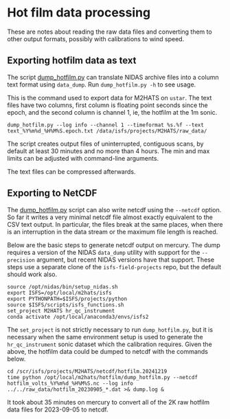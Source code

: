 # Hot film data processing

These are notes about reading the raw data files and converting them to other
output formats, possibly with calibrations to wind speed.

## Exporting hotfilm data as text

The script [dump_hotfilm.py](dump_hotfilm.py) can translate NIDAS archive
files into a column text format using `data_dump`.  Run `dump_hotfilm.py -h`
to see usage.

This is the command used to export data for M2HATS on `ustar`.  The text files
have two columns, first column is floating point seconds since the epoch, and
the second column is channel 1, ie, the hotfilm at the 1m sonic.

```plain
dump_hotfilm.py --log info --channel 1 --timeformat %s.%f --text text_%Y%m%d_%H%M%S.epoch.txt /data/isfs/projects/M2HATS/raw_data/
```

The script creates output files of uninterrupted, contiguous scans, by default
at least 30 minutes and no more than 4 hours.  The min and max limits can be
adjusted with command-line arguments.

The text files can be compressed afterwards.

## Exporting to NetCDF

The [dump_hotfilm.py](dump_hotfilm.py) script can also write netcdf using the
`--netcdf` option.  So far it writes a very minimal netcdf file almost exactly
equivalent to the CSV text output.  In particular, the files break at the same
places, when there is an interruption in the data stream or the maximum file
length is reached.

Below are the basic steps to generate netcdf output on mercury.  The dump
requires a version of the NIDAS `data_dump` utility with support for the
`--precision` argument, but recent NIDAS versions have that support.  These
steps use a separate clone of the `isfs-field-projects` repo, but the
default should work also.

    source /opt/nidas/bin/setup_nidas.sh
    export ISFS=/opt/local/m2hats/isfs
    export PYTHONPATH=$ISFS/projects/python
    source $ISFS/scripts/isfs_functions.sh
    set_project M2HATS hr_qc_instrument
    conda activate /opt/local/anaconda3/envs/isfs2

The `set_project` is not strictly necessary to run `dump_hotfilm.py`, but
it is necessary when the same environment setup is used to generate the
`hr_qc_instrument` sonic dataset which the calibration requires.  Given the
above, the hotfilm data could be dumped to netcdf with the commands below.

    cd /scr/isfs/projects/M2HATS/netcdf/hotfilm.20241219
    time python /opt/local/m2hats/hotfilm/dump_hotfilm.py --netcdf hotfilm_volts_%Y%m%d_%H%M%S.nc --log info ../../raw_data/hotfilm_20230905_*.dat >& dump.log &

It took about 35 minutes on mercury to convert all of the 2K raw hotfilm data
files for 2023-09-05 to netcdf.
